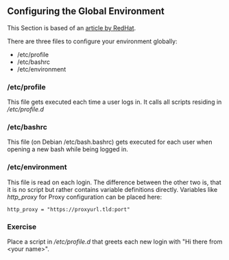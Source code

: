 ## Configuring the Global Environment
This Section is based of an [article by RedHat](https://www.redhat.com/sysadmin/customize-user-environments).

There are three files to configure your environment globally: 

- /etc/profile
- /etc/bashrc
- /etc/environment

### /etc/profile
This file gets executed each time a user logs in. It calls all scripts residing in */etc/profile.d*

### /etc/bashrc
This file (on Debian /etc/bash.bashrc) gets executed for each user when opening a new bash while being logged in.

### /etc/environment
This file is read on each login. The difference between the other two is, that it is no script but rather contains variable definitions directly.
Variables like *http_proxy* for Proxy configuration can be placed here:

~~~~
http_proxy = "https://proxyurl.tld:port"
~~~~

### Exercise
Place a script in */etc/profile.d* that greets each new login with "Hi there from \<your name\>".
